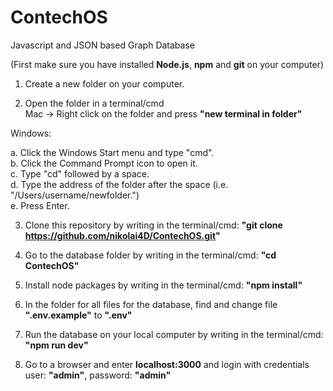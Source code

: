 # ContechOS

Javascript and JSON based Graph Database

(First make sure you have installed **Node.js**, **npm** and **git** on your computer)

1. Create a new folder on your computer. 

2. Open the folder in a terminal/cmd  
Mac -> Right click on the folder and press **"new terminal in folder"**  
  
Windows:  

   a. Click the Windows Start menu and type "cmd".  
   b. Click the Command Prompt icon to open it.  
   c. Type "cd" followed by a space.  
   d. Type the address of the folder after the space (i.e. "/Users/username/newfolder.")  
   e. Press Enter.  
  
3. Clone this repository by writing in the terminal/cmd:
**"git clone https://github.com/nikolai4D/ContechOS.git"**

4. Go to the database folder by writing in the terminal/cmd: 
  **"cd ContechOS"**

5. Install node packages by writing in the terminal/cmd: 
  **"npm install"**

6. In the folder for all files for the database, find and change file **".env.example"** to **".env"**

7. Run the database on your local computer by writing in the terminal/cmd: 
  **"npm run dev"**

8. Go to a browser and enter **localhost:3000** and login with credentials user: **"admin"**, password: **"admin"**
